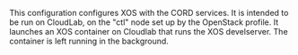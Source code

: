 This configuration configures XOS with the CORD services.  It is intended to be
run on CloudLab, on the "ctl" node set up by the OpenStack profile.  It launches
an XOS container on Cloudlab that runs the XOS develserver.  The container is
left running in the background.
